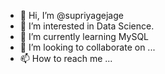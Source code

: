 - 👋 Hi, I’m @supriyagejage
- 👀 I’m interested in Data Science.
- 🌱 I’m currently learning MySQL
- 💞️ I’m looking to collaborate on ...
- 📫 How to reach me ...

<!---
supriyagejage/supriyagejage is a ✨ special ✨ repository because its `README.md` (this file) appears on your GitHub profile.
You can click the Preview link to take a look at your changes.
--->
